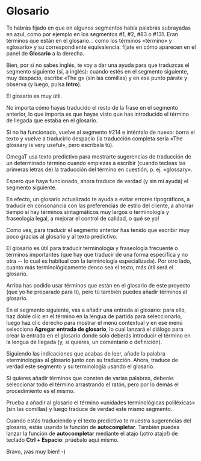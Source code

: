 # Glosario

Te habrás fijado en que en algunos segmentos había palabras subrayadas en azul, como por ejemplo en los segmentos #1, #2, #83 o #131. Eran términos que están en el glosario... como los términos «término» y «glosario» y su correspondiente equivalencia: fíjate en cómo aparecen en el panel de **Glosario** a la derecha.

Bien, por si no sabes inglés, te voy a dar una ayuda para que traduzcas el segmento siguiente (sí, a inglés): cuando estés en el segmento siguiente, muy despacio, escribe «The g» (sin las comillas) y en ese punto párate y observa (y luego, pulsa **Intro**).

El glosario es muy útil.

No importa cómo hayas traducido el resto de la frase en el segmento anterior, lo que importa es que hayas visto que has introducido el término de llegada que estaba en el glosario.

Si no ha funcionado, vuelve al segmento #214 e inténtalo de nuevo: borra el texto y vuelve a traducirlo despacio (la traducción completa sería «The glossary is very useful», pero escríbela tú).

OmegaT usa texto predictivo para mostrarte sugerencias de traducción de un determinado término cuando empiezas a escribir (cuando tecleas las primeras letras de) la traducción del término en cuestión, p. ej. «glossary».

Espero que haya funcionado, ahora traduce de verdad (y sin mi ayuda) el segmento siguiente.

En efecto, un glosario actualizado te ayuda a evitar errores tipográficos, a traducir en consonancia con las preferencias de estilo del cliente, a ahorrar tiempo si hay términos sintagmáticos muy largos o terminología y fraseología legal, a mejorar el control de calidad, o qué se yo!

Como ves, para traducir el segmento anterior has tenido que escribir muy poco gracias al glosario y al texto predictivo.

El glosario es útil para traducir terminología y fraseología frecuente o términos importantes (que hay que traducir de una forma específica y no otra -- lo cual es habitual con la terminología especializada). Por otro lado, cuanto más terminológicamente denso sea el texto, más útil será el glosario.

Arriba has podido usar términos que están en el glosario de este proyecto (que yo he preparado para ti), pero tú también puedes añadir términos al glosario.

En el segmento siguiente, vas a añadir una entrada al glosario: para ello, haz doble clic en el término en la lengua de partida para seleccionarlo, luego haz clic derecho para mostrar el menú contextual y en ese menú selecciona **Agregar entrada de glosario**, lo cual lanzará el diálogo para crear la entrada en el glosario donde solo deberás introducir el término en la lengua de llegada (y, si quieres, un comentario o definición).

Siguiendo las indicaciones que acabas de leer, añade la palabra «terminología» al glosario junto con su traducción. Ahora, traduce de verdad este segmento y su terminología usando el glosario.

Si quieres añadir términos que consten de varias palabras, deberás seleccionar todo el término arrastrando el ratón, pero por lo demás el procedimiento es el mismo.

Prueba a añadir al glosario el término «unidades terminológicas poliléxicas» (sin las comillas) y luego traduce de verdad este mismo segmento.

Cuando estás traduciendo y el texto predictivo te muestra sugerencias del glosario, estás usando la función de **autocompletar**. También puedes lanzar la función de **autocompletar** mediante el atajo (¡otro atajo!) de teclado **Ctrl + Espacio**: prúebalo aquí mismo.

Bravo, ¡vas muy bien! -)
